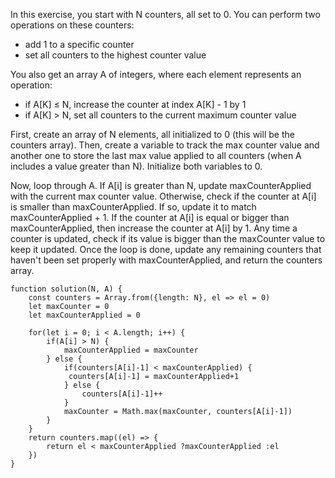 In this exercise, you start with N counters, all set to 0.
You can perform two operations on these counters:
  - add 1 to a specific counter
  - set all counters to the highest counter value
    
You also get an array A of integers, where each element represents an operation:
  - if A[K] ≤ N, increase the counter at index A[K] - 1 by 1
  - if A[K] > N, set all counters to the current maximum counter value

First, create an array of N elements, all initialized to 0 (this will be the counters array).
Then, create a variable to track the max counter value and another one to store the last max value applied to all counters (when A includes a value greater than N). Initialize both variables to 0.

Now, loop through A. If A[i] is greater than N, update maxCounterApplied with the current max counter value.
Otherwise, check if the counter at A[i] is smaller than maxCounterApplied. If so, update it to match maxCounterApplied + 1. If the counter at A[i] is equal or bigger than maxCounterApplied, then increase the counter at A[i] by 1.
Any time a counter is updated, check if its value is bigger than the maxCounter value to keep it updated. 
Once the loop is done, update any remaining counters that haven't been set properly with maxCounterApplied, and return the counters array.

```
function solution(N, A) {
    const counters = Array.from({length: N}, el => el = 0)
    let maxCounter = 0
    let maxCounterApplied = 0

    for(let i = 0; i < A.length; i++) {
        if(A[i] > N) {
            maxCounterApplied = maxCounter
        } else {
            if(counters[A[i]-1] < maxCounterApplied) {
             counters[A[i]-1] = maxCounterApplied+1   
            } else {
                counters[A[i]-1]++
            }
            maxCounter = Math.max(maxCounter, counters[A[i]-1])
        }         
    }
    return counters.map((el) => {
        return el < maxCounterApplied ?maxCounterApplied :el
    })
}


```

